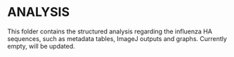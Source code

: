 # ANALYSIS

This folder contains the structured analysis regarding the influenza HA sequences, such as metadata tables, ImageJ outputs and graphs.
Currently empty, will be updated.
